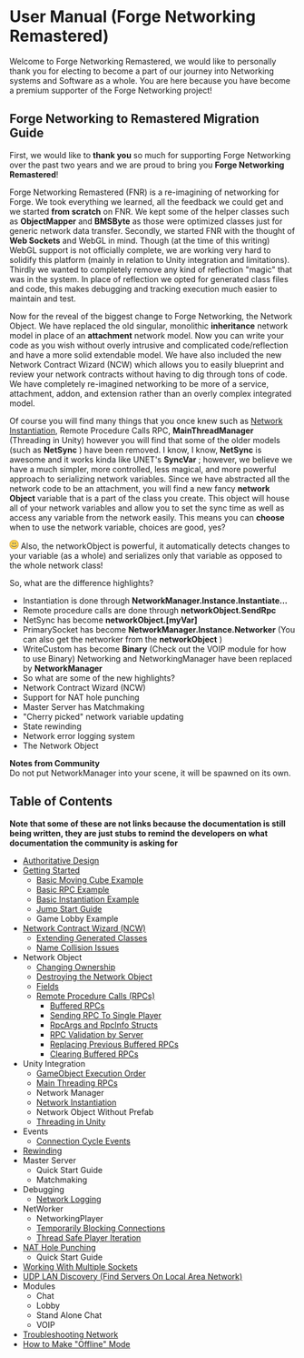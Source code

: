 # User Manual (Forge Networking Remastered)

Welcome to Forge Networking Remastered, we would like to personally thank you for electing to become a part of our journey into Networking systems and Software as a whole. You are here because you have become a premium supporter of the Forge Networking project!

## Forge Networking to Remastered Migration Guide

First, we would like to **thank you** so much for supporting Forge Networking over the past two years and we are proud to bring you **Forge Networking Remastered**!

Forge Networking Remastered (FNR) is a re-imagining of networking for Forge. We took everything we learned, all the feedback we could get and we started **from scratch** on FNR. We kept some of the helper classes such as **ObjectMapper** and **BMSByte** as those were optimized classes just for generic network data transfer. Secondly, we started FNR with the thought of **Web Sockets** and WebGL in mind. Though (at the time of this writing) WebGL support is not officially complete, we are working very hard to solidify this platform (mainly in relation to Unity integration and limitations). Thirdly we wanted to completely remove any kind of reflection "magic" that was in the system. In place of reflection we opted for generated class files and code, this makes debugging and tracking execution much easier to maintain and test.

Now for the reveal of the biggest change to Forge Networking, the Network Object. We have replaced the old singular, monolithic **inheritance** network model in place of an **attachment** network model. Now you can write your code as you wish without overly intrusive and complicated code/reflection and have a more solid extendable model. We have also included the new Network Contract Wizard (NCW) which allows you to easily blueprint and review your network contracts without having to dig through tons of code. We have completely re-imagined networking to be more of a service, attachment, addon, and extension rather than an overly complex integrated model.

Of course you will find many things that you once knew such as [Network Instantiation](http://baflink.com:8090/display/FN/Network+Instantiation), Remote Procedure Calls RPC, **MainThreadManager** (Threading in Unity) however you will find that some of the older models (such as **NetSync** ) have been removed. I know, I know, **NetSync** is awesome and it works kinda like UNET's **SyncVar** ; however, we believe we have a much simpler, more controlled, less magical, and more powerful approach to serializing network variables. Since we have abstracted all the network code to be an attachment, you will find a new fancy **network Object** variable that is a part of the class you create. This object will house all of your network variables and allow you to set the sync time as well as access any variable from the network easily. This means you can **choose** when to use the network variable, choices are good, yes?

![smile](images/smile.png "Smile") Also, the networkObject is powerful, it automatically detects changes to your variable (as a whole) and serializes only that variable as opposed to the whole network class!

So, what are the difference highlights?
* Instantiation is done through **NetworkManager.Instance.Instantiate...**
* Remote procedure calls are done through **networkObject.SendRpc**
* NetSync has become **networkObject.[myVar]**
* PrimarySocket has become **NetworkManager.Instance.Networker** (You can also get the networker from the **networkObject** )
* WriteCustom has become **Binary** (Check out the VOIP module for how to use Binary) Networking and NetworkingManager have been replaced by **NetworkManager**
* So what are some of the new highlights?
* Network Contract Wizard (NCW)
* Support for NAT hole punching
* Master Server has Matchmaking
* "Cherry picked" network variable updating
* State rewinding
* Network error logging system
* The Network Object

**Notes from Community**  
Do not put NetworkManager into your scene, it will be spawned on its own.

## Table of Contents
__Note that some of these are not links because the documentation is still being written, they are just stubs to remind the developers on what documentation the community is asking for__

* [Authoritative Design](docs/authoritative-design)
* [Getting Started](getting-started)
    - [Basic Moving Cube Example](basic-moving-cube-example)
    - [Basic RPC Example](basic-rpc-example)
    - [Basic Instantiation Example](basic-instantiation-example)
    - [Jump Start Guide](jump-start-guide)
    - Game Lobby Example
* [Network Contract Wizard (NCW)](network-contract-wizard-ncw)
    - [Extending Generated Classes](extending-generated-classes)
    - [Name Collision Issues](name-collision-issues)
* Network Object
    - [Changing Ownership](changing-ownership)
    - [Destroying the Network Object](destroying-the-network-object)
    - [Fields](fields)
    - [Remote Procedure Calls (RPCs)](remote-procedure-calls)
        + [Buffered RPCs](buffered-rpcs)
        + [Sending RPC To Single Player](sending-rpc-to-single-player)
        + [RpcArgs and RpcInfo Structs](rpcargs-and-rpcinfo-structs)
        + [RPC Validation by Server](rpc-validation-by-server)
        + [Replacing Previous Buffered RPCs](replacing-previous-buffered-rpcs)
        + [Clearing Buffered RPCs](clearing-buffered-rpcs)
* Unity Integration
    - [GameObject Execution Order](gameobject-execution-order)
    - [Main Threading RPCs](main-threading-rpcs)
    - Network Manager
    - [Network Instantiation](network-instantiation)
    - Network Object Without Prefab
    - [Threading in Unity](threading-in-unity)
* Events
    - [Connection Cycle Events](connection-cycle-events)
* [Rewinding](rewinding)
* Master Server
    - Quick Start Guide
    - Matchmaking
* Debugging
    - [Network Logging](network-logging)
* NetWorker
    - NetworkingPlayer
    - [Temporarily Blocking Connections](temporarily-blocking-connections)
    - [Thread Safe Player Iteration](thread-safe-player-iteration)
* [NAT Hole Punching](nat-hole-punching)
    - Quick Start Guide
* [Working With Multiple Sockets](working-with-multiple-sockets)
* [UDP LAN Discovery (Find Servers On Local Area Network)](lan-discovery)
* Modules
    - Chat
    - Lobby
    - Stand Alone Chat
    - VOIP
* [Troubleshooting Network](troubleshooting-network)
* [How to Make "Offline" Mode](offline-mode)
